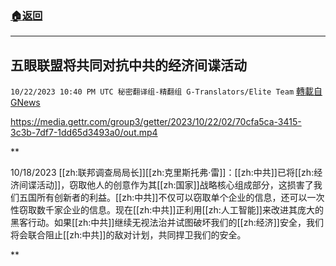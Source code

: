 ###  [:house:返回](README.md)
---


## 五眼联盟将共同对抗中共的经济间谍活动
`10/22/2023 10:40 PM UTC 秘密翻译组-精翻组 G-Translators/Elite Team` [轉載自GNews](https://gnews.org/articles/1867438)


https://media.gettr.com/group3/getter/2023/10/22/02/70cfa5ca-3415-3c3b-7df7-1dd65d3493a0/out.mp4

**

10/18/2023 [[zh:联邦调查局局长]][[zh:克里斯托弗·雷]]：[[zh:中共]]已将[[zh:经济间谍活动]]，窃取他人的创意作为其[[zh:国家]]战略核心组成部分，这损害了我们五国所有创新者的利益。[[zh:中共]]不仅可以窃取单个企业的信息，还可以一次性窃取数千家企业的信息。现在[[zh:中共]]正利用[[zh:人工智能]]来改进其庞大的黑客行动。如果[[zh:中共]]继续无视法治并试图破坏我们的[[zh:经济]]安全，我们将会联合阻止[[zh:中共]]的敌对计划，共同捍卫我们的安全。

**
